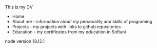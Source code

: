 This is my CV

- Home
- About me - information about my personality and skills of programing
- Projects - my projects with links to github repositories
- Education - my certificates from my education in Softuni

node version 18.12.1
